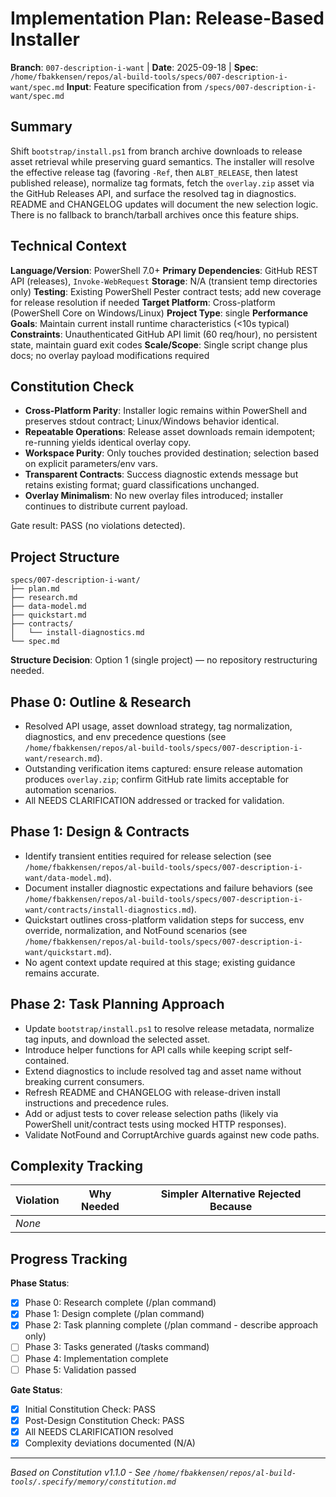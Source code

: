 # Implementation Plan: Release-Based Installer

**Branch**: `007-description-i-want` | **Date**: 2025-09-18 | **Spec**: `/home/fbakkensen/repos/al-build-tools/specs/007-description-i-want/spec.md`
**Input**: Feature specification from `/specs/007-description-i-want/spec.md`

## Summary
Shift `bootstrap/install.ps1` from branch archive downloads to release asset retrieval while preserving guard semantics. The installer will resolve the effective release tag (favoring `-Ref`, then `ALBT_RELEASE`, then latest published release), normalize tag formats, fetch the `overlay.zip` asset via the GitHub Releases API, and surface the resolved tag in diagnostics. README and CHANGELOG updates will document the new selection logic. There is no fallback to branch/tarball archives once this feature ships.

## Technical Context
**Language/Version**: PowerShell 7.0+
**Primary Dependencies**: GitHub REST API (releases), `Invoke-WebRequest`
**Storage**: N/A (transient temp directories only)
**Testing**: Existing PowerShell Pester contract tests; add new coverage for release resolution if needed
**Target Platform**: Cross-platform (PowerShell Core on Windows/Linux)
**Project Type**: single
**Performance Goals**: Maintain current install runtime characteristics (<10s typical)
**Constraints**: Unauthenticated GitHub API limit (60 req/hour), no persistent state, maintain guard exit codes
**Scale/Scope**: Single script change plus docs; no overlay payload modifications required

## Constitution Check
- **Cross-Platform Parity**: Installer logic remains within PowerShell and preserves stdout contract; Linux/Windows behavior identical.
- **Repeatable Operations**: Release asset downloads remain idempotent; re-running yields identical overlay copy.
- **Workspace Purity**: Only touches provided destination; selection based on explicit parameters/env vars.
- **Transparent Contracts**: Success diagnostic extends message but retains existing format; guard classifications unchanged.
- **Overlay Minimalism**: No new overlay files introduced; installer continues to distribute current payload.

Gate result: PASS (no violations detected).

## Project Structure
```
specs/007-description-i-want/
├── plan.md
├── research.md
├── data-model.md
├── quickstart.md
├── contracts/
│   └── install-diagnostics.md
└── spec.md
```

**Structure Decision**: Option 1 (single project) — no repository restructuring needed.

## Phase 0: Outline & Research
- Resolved API usage, asset download strategy, tag normalization, diagnostics, and env precedence questions (see `/home/fbakkensen/repos/al-build-tools/specs/007-description-i-want/research.md`).
- Outstanding verification items captured: ensure release automation produces `overlay.zip`; confirm GitHub rate limits acceptable for automation scenarios.
- All NEEDS CLARIFICATION addressed or tracked for validation.

## Phase 1: Design & Contracts
- Identify transient entities required for release selection (see `/home/fbakkensen/repos/al-build-tools/specs/007-description-i-want/data-model.md`).
- Document installer diagnostic expectations and failure behaviors (see `/home/fbakkensen/repos/al-build-tools/specs/007-description-i-want/contracts/install-diagnostics.md`).
- Quickstart outlines cross-platform validation steps for success, env override, normalization, and NotFound scenarios (see `/home/fbakkensen/repos/al-build-tools/specs/007-description-i-want/quickstart.md`).
- No agent context update required at this stage; existing guidance remains accurate.

## Phase 2: Task Planning Approach
- Update `bootstrap/install.ps1` to resolve release metadata, normalize tag inputs, and download the selected asset.
- Introduce helper functions for API calls while keeping script self-contained.
- Extend diagnostics to include resolved tag and asset name without breaking current consumers.
- Refresh README and CHANGELOG with release-driven install instructions and precedence rules.
- Add or adjust tests to cover release selection paths (likely via PowerShell unit/contract tests using mocked HTTP responses).
- Validate NotFound and CorruptArchive guards against new code paths.

## Complexity Tracking
| Violation | Why Needed | Simpler Alternative Rejected Because |
|-----------|------------|-------------------------------------|
| _None_ | | |

## Progress Tracking
**Phase Status**:
- [x] Phase 0: Research complete (/plan command)
- [x] Phase 1: Design complete (/plan command)
- [x] Phase 2: Task planning complete (/plan command - describe approach only)
- [ ] Phase 3: Tasks generated (/tasks command)
- [ ] Phase 4: Implementation complete
- [ ] Phase 5: Validation passed

**Gate Status**:
- [x] Initial Constitution Check: PASS
- [x] Post-Design Constitution Check: PASS
- [x] All NEEDS CLARIFICATION resolved
- [x] Complexity deviations documented (N/A)

---
*Based on Constitution v1.1.0 - See `/home/fbakkensen/repos/al-build-tools/.specify/memory/constitution.md`*
